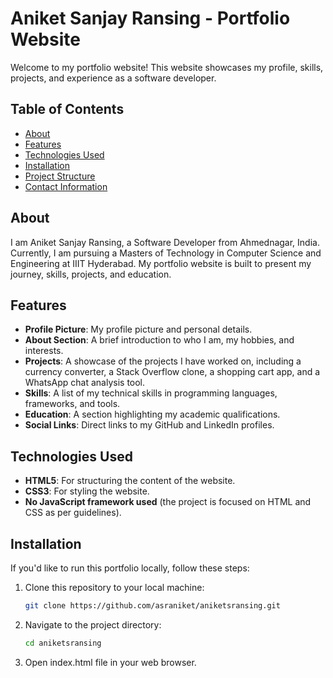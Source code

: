 # Aniket Sanjay Ransing - Portfolio Website

Welcome to my portfolio website! This website showcases my profile, skills, projects, and experience as a software developer.

## Table of Contents
- [About](#about)
- [Features](#features)
- [Technologies Used](#technologies-used)
- [Installation](#installation)
- [Project Structure](#project-structure)
- [Contact Information](#contact-information)

## About
I am Aniket Sanjay Ransing, a Software Developer from Ahmednagar, India. Currently, I am pursuing a Masters of Technology in Computer Science and Engineering at IIIT Hyderabad. My portfolio website is built to present my journey, skills, projects, and education.

## Features
- **Profile Picture**: My profile picture and personal details.
- **About Section**: A brief introduction to who I am, my hobbies, and interests.
- **Projects**: A showcase of the projects I have worked on, including a currency converter, a Stack Overflow clone, a shopping cart app, and a WhatsApp chat analysis tool.
- **Skills**: A list of my technical skills in programming languages, frameworks, and tools.
- **Education**: A section highlighting my academic qualifications.
- **Social Links**: Direct links to my GitHub and LinkedIn profiles.

## Technologies Used
- **HTML5**: For structuring the content of the website.
- **CSS3**: For styling the website.
- **No JavaScript framework used** (the project is focused on HTML and CSS as per guidelines).
  
## Installation
If you'd like to run this portfolio locally, follow these steps:

1. Clone this repository to your local machine:
    ```bash
    git clone https://github.com/asraniket/aniketsransing.git
2. Navigate to the project directory:
    ```bash
    cd aniketsransing
3. Open index.html file in your web browser.